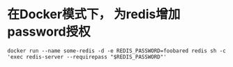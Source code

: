 # 在Docker模式下， 为redis增加password授权


```shell
docker run --name some-redis -d -e REDIS_PASSWORD=foobared redis sh -c 'exec redis-server --requirepass "$REDIS_PASSWORD"'
```